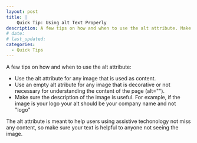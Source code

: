 ```yaml
---
layout: post
title: |
    Quick Tip: Using alt Text Properly
description: A few tips on how and when to use the alt attribute. Make sure your text is helpful and most importantly meaningful.
# date:
# last_updated:
categories:
  - Quick Tips
---
```

A few tips on how and when to use the alt attribute:

- Use the alt attribute for any image that is used as content.
- Use an empty alt atribute for any image that is decorative or not necessary for understanding the content of the page (alt="").
- Make sure the description of the image is useful. For example, if the image is your logo your alt should be your company name and not "logo"

The alt attribute is meant to help users using assistive techonology not miss any content, so make sure your text is helpful to anyone not seeing the image.
